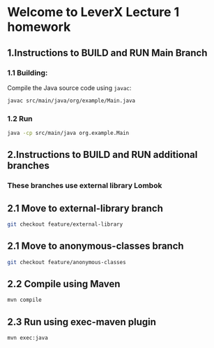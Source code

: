 #   Welcome to LeverX Lecture 1 homework

## 1.Instructions to BUILD and RUN Main Branch

### 1.1 Building:

Compile the Java source code using `javac`:

~~~bash
javac src/main/java/org/example/Main.java
~~~

### 1.2 Run

~~~bash
java -cp src/main/java org.example.Main
~~~

## 2.Instructions to BUILD and RUN additional branches

### These branches use external library Lombok

## 2.1 Move to external-library branch

~~~bash
git checkout feature/external-library
~~~

## 2.1 Move to anonymous-classes branch

~~~bash
git checkout feature/anonymous-classes
~~~

## 2.2 Compile using Maven

~~~bash
mvn compile
~~~

## 2.3 Run using exec-maven plugin
~~~bash
mvn exec:java
~~~






